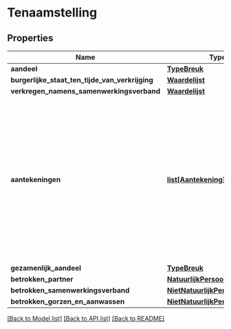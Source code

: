 # Tenaamstelling

## Properties
Name | Type | Description | Notes
------------ | ------------- | ------------- | -------------
**aandeel** | [**TypeBreuk**](TypeBreuk.md) |  | [optional] 
**burgerlijke_staat_ten_tijde_van_verkrijging** | [**Waardelijst**](Waardelijst.md) |  | [optional] 
**verkregen_namens_samenwerkingsverband** | [**Waardelijst**](Waardelijst.md) |  | [optional] 
**aantekeningen** | [**list[Aantekening]**](Aantekening.md) | Een aantekening is een verwijzing naar een ter inschrijving aangeboden stuk. Een aantekening op een tenaamstelling van een zakelijk recht is meestal een beperking. Bijvoorbeeld de verkrijging van een aandeel in een zakelijk recht onder opschortende voorwaarde, een beperking van de handelingsbevoegdheid van de zakelijk gerechtigde, of een koopovereenkomst | [optional] 
**gezamenlijk_aandeel** | [**TypeBreuk**](TypeBreuk.md) |  | [optional] 
**betrokken_partner** | [**NatuurlijkPersoonBeperkt**](NatuurlijkPersoonBeperkt.md) |  | [optional] 
**betrokken_samenwerkingsverband** | [**NietNatuurlijkPersoonBeperkt**](NietNatuurlijkPersoonBeperkt.md) |  | [optional] 
**betrokken_gorzen_en_aanwassen** | [**NietNatuurlijkPersoonBeperkt**](NietNatuurlijkPersoonBeperkt.md) |  | [optional] 

[[Back to Model list]](../README.md#documentation-for-models) [[Back to API list]](../README.md#documentation-for-api-endpoints) [[Back to README]](../README.md)

